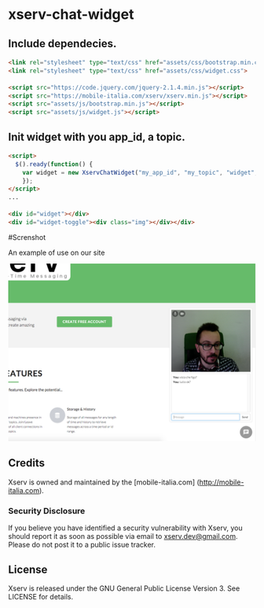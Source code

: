 # xserv-chat-widget

## Include dependecies.

```html
<link rel="stylesheet" type="text/css" href="assets/css/bootstrap.min.css">
<link rel="stylesheet" type="text/css" href="assets/css/widget.css">

<script src="https://code.jquery.com/jquery-2.1.4.min.js"></script>
<script src="https://mobile-italia.com/xserv/xserv.min.js"></script>
<script src="assets/js/bootstrap.min.js"></script>
<script src="assets/js/widget.js"></script>
```

## Init widget with you app_id, a topic.

```html
<script>
  $().ready(function() {
    var widget = new XservChatWidget("my_app_id", "my_topic", "widget", "widget-toggle");
	});
</script>
...

<div id="widget"></div>
<div id="widget-toggle"><div class="img"></div></div>
```

#Screnshot

An example of use on our site

![](screenshot.png)

## Credits

Xserv is owned and maintained by the [mobile-italia.com] (http://mobile-italia.com).

### Security Disclosure

If you believe you have identified a security vulnerability with Xserv, you should report it as soon as possible via email to xserv.dev@gmail.com. Please do not post it to a public issue tracker.

## License

Xserv is released under the GNU General Public License Version 3. See LICENSE for details.

